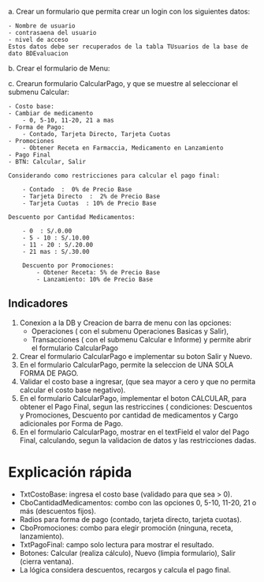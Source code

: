 a. Crear un formulario que permita crear un login con los siguientes datos:

    - Nombre de usuario
    - contrasaena del usuario
    - nivel de acceso
    Estos datos debe ser recuperados de la tabla TUsuarios de la base de dato BDEvaluacion

b. Crear el formulario de Menu:

c. Crearun formulario CalcularPago, y que se muestre al seleccionar el submenu Calcular:

    - Costo base: 
    - Cambiar de medicamento
        - 0, 5-10, 11-20, 21 a mas
    - Forma de Pago: 
        - Contado, Tarjeta Directo, Tarjeta Cuotas
    - Promociones
        - Obtener Receta en Farmaccia, Medicamento en Lanzamiento
    - Pago Final
    - BTN: Calcular, Salir

    Considerando como restricciones para calcular el pago final:

        - Contado  :  0% de Precio Base
        - Tarjeta Directo  :  2% de Precio Base 
        - Tarjeta Cuotas  : 10% de Precio Base

    Descuento por Cantidad Medicamentos:

        - 0  : S/.0.00
        - 5 - 10 : S/.10.00
        - 11 - 20 : S/.20.00
        - 21 mas : S/.30.00 

        Descuento por Promociones: 
            - Obtener Receta: 5% de Precio Base 
            - Lanzamiento: 10% de Precio Base

## Indicadores
1. Conexion a la DB y Creacion de barra de menu con las opciones:
    - Operaciones ( con el submenu Operaciones Basicas y Salir), 
    - Transacciones ( con el submenu Calcular e Informe) y permite abrir el formulario CalcularPago 
2. Crear el formulario CalcularPago e implementar su boton Salir y Nuevo.
3. En el formulario CalcularPago, permite la seleccion de UNA SOLA FORMA DE PAGO. 
4. Validar el costo base a ingresar, (que sea mayor a cero y que no permita calcular el costo base negativo).
5. En el formulario CalcularPago, implementar el boton CALCULAR, para obtener el Pago Final, segun las restriccines ( condiciones: Descuentos y Promociones, Descuento por cantidad de medicamentos y Cargo adicionales por Forma de Pago.
6. En el formulario CalcularPago, mostrar en el textField el valor del Pago Final, calculando, segun la validacion de datos y las restricciones dadas.

# Explicación rápida

- TxtCostoBase: ingresa el costo base (validado para que sea > 0).
- CboCantidadMedicamentos: combo con las opciones 0, 5-10, 11-20, 21 o más (descuentos fijos).
- Radios para forma de pago (contado, tarjeta directo, tarjeta cuotas).
- CboPromociones: combo para elegir promoción (ninguna, receta, lanzamiento).
- TxtPagoFinal: campo solo lectura para mostrar el resultado.
- Botones: Calcular (realiza cálculo), Nuevo (limpia formulario), Salir (cierra ventana).
- La lógica considera descuentos, recargos y calcula el pago final.


